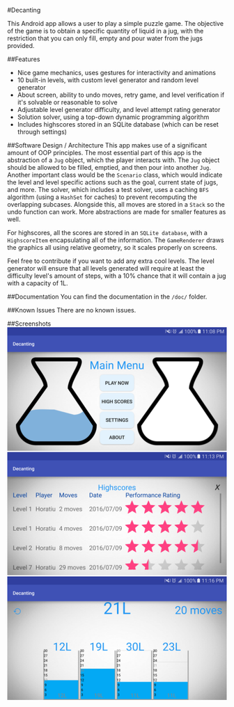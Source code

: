 #Decanting

This Android app allows a user to play a simple puzzle game. The objective of the game is to obtain a specific quantity of liquid in a jug, with the restriction that you can only fill, empty and pour water from the jugs provided.

##Features
* Nice game mechanics, uses gestures for interactivity and animations
* 10 built-in levels, with custom level generator and random level generator
* About screen, ability to undo moves, retry game, and level verification if it's solvable or reasonable to solve
* Adjustable level generator difficulty, and level attempt rating generator
* Solution solver, using a top-down dynamic programming algorithm
* Includes highscores stored in an SQLite database (which can be reset through settings)

##Software Design / Architecture
This app makes use of a significant amount of OOP principles. The most essential part of this app is the abstraction of a `Jug` object, which the player interacts with. The `Jug` object should be allowed to be filled, emptied, and then pour into another `Jug`. Another important class would be the `Scenario` class, which would indicate the level and level specific actions such as the goal, current state of jugs, and more. The solver, which includes a test solver, uses a caching `BFS` algorithm (using a `HashSet` for caches) to prevent recomputing the overlapping subcases. Alongside this, all moves are stored in a `Stack` so the undo function can work. More abstractions are made for smaller features as well.

For highscores, all the scores are stored in an `SQLite database`, with a `HighscoreItem` encapsulating all of the information. The `GameRenderer` draws the graphics all using relative geometry, so it scales properly on screens. 

Feel free to contribute if you want to add any extra cool levels. The level generator will ensure that all levels generated will require at least the difficulty level's amount of steps, with a 10% chance that it will contain a jug with a capacity of 1L.

##Documentation
You can find the documentation in the `/doc/` folder.

##Known Issues
There are no known issues.

##Screenshots
![Some Error Occured](/screenshots/screenshotA.png?raw=true "")
![Some Error Occured](/screenshots/screenshotB.png?raw=true "")
![Some Error Occured](/screenshots/screenshotC.png?raw=true "")